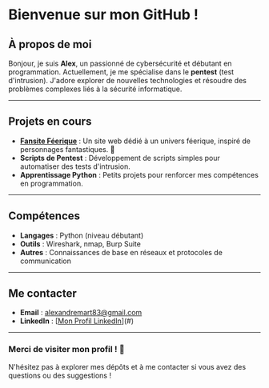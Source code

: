 # Bienvenue sur mon GitHub !

## À propos de moi
Bonjour, je suis **Alex**, un passionné de cybersécurité et débutant en programmation. Actuellement, je me spécialise dans le **pentest** (test d'intrusion). J'adore explorer de nouvelles technologies et résoudre des problèmes complexes liés à la sécurité informatique.

---

## Projets en cours
- **[Fansite Féerique](#)** : Un site web dédié à un univers féerique, inspiré de personnages fantastiques. 🌟
- **Scripts de Pentest** : Développement de scripts simples pour automatiser des tests d'intrusion.
- **Apprentissage Python** : Petits projets pour renforcer mes compétences en programmation.

---

## Compétences
- **Langages** : Python (niveau débutant)
- **Outils** : Wireshark, nmap, Burp Suite
- **Autres** : Connaissances de base en réseaux et protocoles de communication

---

## Me contacter
- **Email** : [alexandremart83@gmail.com](mailto:alexandremart83@gmail.com)
- **LinkedIn** : [[Mon Profil LinkedIn](https://www.linkedin.com/in/alexandre-martinet-8b089833a/)](#)

---

### Merci de visiter mon profil ! 🎉
N'hésitez pas à explorer mes dépôts et à me contacter si vous avez des questions ou des suggestions !

